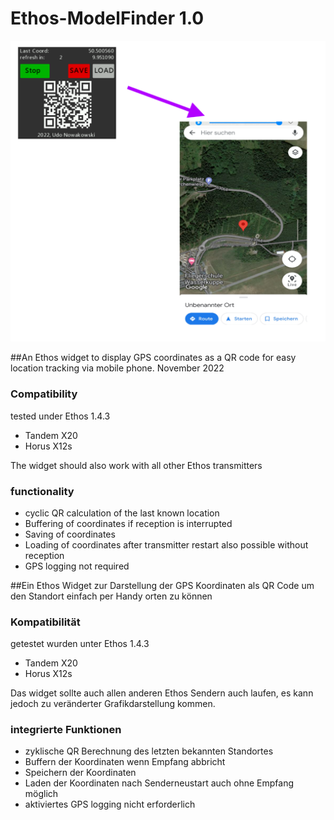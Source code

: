 #                                           Ethos-ModelFinder 1.0

![3in1 title](https://raw.githubusercontent.com/strgaltdel/Ethos-ModelFinder/master/img/title.png)


##An Ethos widget to display GPS coordinates as a QR code for easy location tracking via mobile phone.
November 2022


### Compatibility

tested under Ethos 1.4.3

  * Tandem X20
  * Horus X12s

The widget should also work with all other Ethos transmitters



### functionality

  * cyclic QR calculation of the last known location
  * Buffering of coordinates if reception is interrupted
  * Saving of coordinates
  * Loading of coordinates after transmitter restart also possible without reception
  * GPS logging not required







##Ein Ethos Widget zur Darstellung der GPS Koordinaten als QR Code um den Standort einfach per Handy orten zu können


### Kompatibilität

getestet wurden unter Ethos 1.4.3

  * Tandem X20
  * Horus X12s

Das widget sollte auch allen anderen Ethos Sendern auch laufen, es kann jedoch zu veränderter Grafikdarstellung kommen.



### integrierte Funktionen

  * zyklische QR Berechnung des letzten bekannten Standortes
  * Buffern der Koordinaten wenn Empfang abbricht
  * Speichern der Koordinaten
  * Laden der Koordinaten nach Senderneustart auch ohne Empfang möglich
  * aktiviertes GPS logging nicht erforderlich


